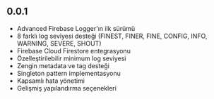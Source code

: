 ## 0.0.1

* Advanced Firebase Logger'ın ilk sürümü
* 8 farklı log seviyesi desteği (FINEST, FINER, FINE, CONFIG, INFO, WARNING, SEVERE, SHOUT)
* Firebase Cloud Firestore entegrasyonu
* Özelleştirilebilir minimum log seviyesi
* Zengin metadata ve tag desteği
* Singleton pattern implementasyonu
* Kapsamlı hata yönetimi
* Gelişmiş yapılandırma seçenekleri

